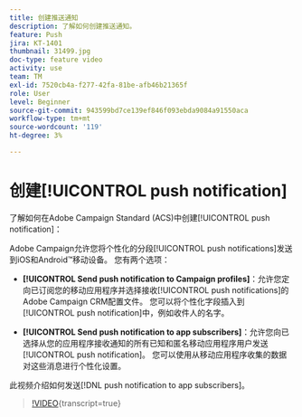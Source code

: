 ```yaml
---
title: 创建推送通知
description: 了解如何创建推送通知。
feature: Push
jira: KT-1401
thumbnail: 31499.jpg
doc-type: feature video
activity: use
team: TM
exl-id: 7520cb4a-f277-42fa-81be-afb46b21365f
role: User
level: Beginner
source-git-commit: 943599bd7ce139ef846f093ebda9084a91550aca
workflow-type: tm+mt
source-wordcount: '119'
ht-degree: 3%

---
```


# 创建[!UICONTROL push notification]

了解如何在Adobe Campaign Standard (ACS)中创建[!UICONTROL push notification]：

Adobe Campaign允许您将个性化的分段[!UICONTROL push notifications]发送到iOS和Android™移动设备。 您有两个选项：

* **[!UICONTROL Send push notification to Campaign profiles]**：允许您定向已订阅您的移动应用程序并选择接收[!UICONTROL push notifications]的Adobe Campaign CRM配置文件。 您可以将个性化字段插入到[!UICONTROL push notification]中，例如收件人的名字。

* **[!UICONTROL Send push notification to app subscribers]**：允许您向已选择从您的应用程序接收通知的所有已知和匿名移动应用程序用户发送[!UICONTROL push notification]。 您可以使用从移动应用程序收集的数据对这些消息进行个性化设置。

此视频介绍如何发送[!DNL push notification to app subscribers]。

>[!VIDEO](https://video.tv.adobe.com/v/31499?learn=on){transcript=true}
